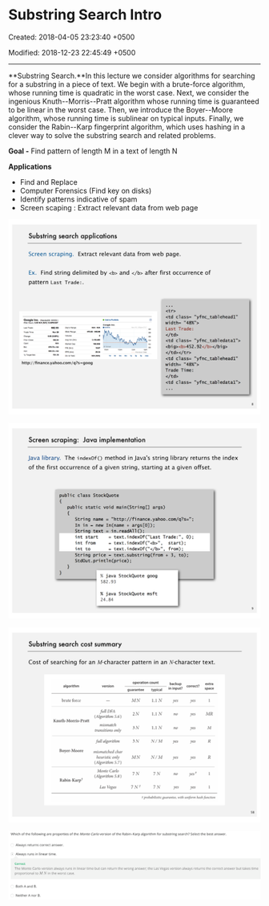 # Substring Search Intro

Created: 2018-04-05 23:23:40 +0500

Modified: 2018-12-23 22:45:49 +0500

---

**Substring Search.**In this lecture we consider algorithms for searching for a substring in a piece of text. We begin with a brute-force algorithm, whose running time is quadratic in the worst case. Next, we consider the ingenious Knuth--Morris--Pratt algorithm whose running time is guaranteed to be linear in the worst case. Then, we introduce the Boyer--Moore algorithm, whose running time is sublinear on typical inputs. Finally, we consider the Rabin--Karp fingerprint algorithm, which uses hashing in a clever way to solve the substring search and related problems.



**Goal -** Find pattern of length M in a text of length N

**Applications**
-   Find and Replace
-   Computer Forensics (Find key on disks)
-   Identify patterns indicative of spam
-   Screen scaping : Extract relevant data from web page



![](media/Substring-Search-Intro-image1.png)

![](media/Substring-Search-Intro-image2.png)

![Substring search cost summary Cost of searching for an M-character pattern in an N-characte operation count algorithm brute force Knuth-Morris-Pratt Boyer-Moore version guarantee backup correct in input? full DFA (Algorithm 5.6) mismatch transitions only full algorithm mismatched char heuristic only (Algorithm 5.7) Monte Carlo MN MN typical 1.1 N 1.1 N 1.1 N yes no no yes yes yes yes yes yes yes ](media/Substring-Search-Intro-image3.png)



![Which of the following are properties of the Monte Carlo version of the Rabin-Karp algorithm for substring search? Select the best answer. Always returns correct answer. Always runs in linear time. Correct The Monte Carlo version always runs in linear time but can return the wrong answer; the Las Vegas version always returns the correct answer but takes time proportional to M N in the worst case. Both A and B. Neither A nor B. ](media/Substring-Search-Intro-image4.png)




